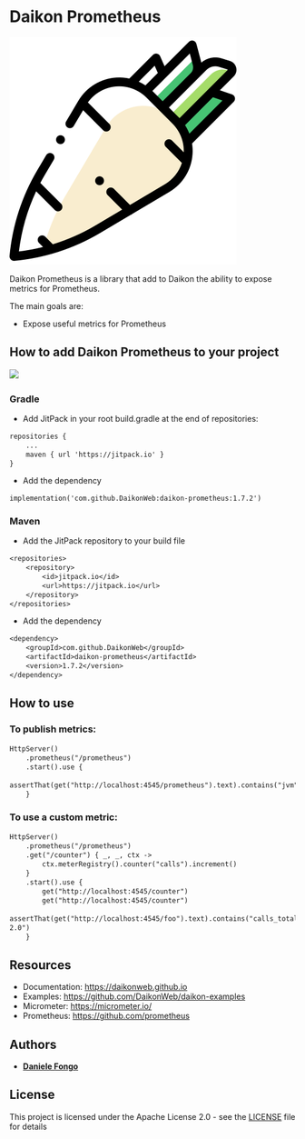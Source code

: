 # Daikon Prometheus

![Daikon](./logo.svg)

Daikon Prometheus is a library that add to Daikon the ability to expose metrics for Prometheus. 

The main goals are:
* Expose useful metrics for Prometheus

## How to add Daikon Prometheus to your project
[![](https://jitpack.io/v/DaikonWeb/daikon-prometheus.svg)](https://jitpack.io/#DaikonWeb/daikon-prometheus)

### Gradle
- Add JitPack in your root build.gradle at the end of repositories:
```
repositories {
    ...
    maven { url 'https://jitpack.io' }
}
```
- Add the dependency
```
implementation('com.github.DaikonWeb:daikon-prometheus:1.7.2')
```

### Maven
- Add the JitPack repository to your build file 
```
<repositories>
    <repository>
        <id>jitpack.io</id>
        <url>https://jitpack.io</url>
    </repository>
</repositories>
```
- Add the dependency
```
<dependency>
    <groupId>com.github.DaikonWeb</groupId>
    <artifactId>daikon-prometheus</artifactId>
    <version>1.7.2</version>
</dependency>
```

## How to use

### To publish metrics:
```
HttpServer()
    .prometheus("/prometheus")
    .start().use {
        assertThat(get("http://localhost:4545/prometheus").text).contains("jvm")
    }
```

### To use a custom metric:
```
HttpServer()
    .prometheus("/prometheus")
    .get("/counter") { _, _, ctx ->
        ctx.meterRegistry().counter("calls").increment()
    }
    .start().use {
        get("http://localhost:4545/counter")
        get("http://localhost:4545/counter")
        assertThat(get("http://localhost:4545/foo").text).contains("calls_total 2.0")
    }
```

## Resources
* Documentation: https://daikonweb.github.io
* Examples: https://github.com/DaikonWeb/daikon-examples
* Micrometer: https://micrometer.io/
* Prometheus: https://github.com/prometheus

## Authors

* **[Daniele Fongo](https://github.com/danielefongo)**

## License

This project is licensed under the Apache License 2.0 - see the [LICENSE](LICENSE) file for details

